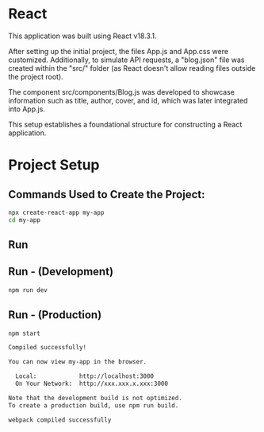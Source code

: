 # React

This application was built using React v18.3.1.

After setting up the initial project, the files App.js and App.css were customized. Additionally, to simulate API requests, a "blog.json" file was created within the "src/" folder (as React doesn't allow reading files outside the project root).

The component src/components/Blog.js was developed to showcase information such as title, author, cover, and id, which was later integrated into App.js.

This setup establishes a foundational structure for constructing a React application.


# Project Setup
## Commands Used to Create the Project:

```bash
npx create-react-app my-app
cd my-app
```

## Run
## Run - (Development)
```bash
npm run dev 
```

## Run - (Production)
```bash
npm start

Compiled successfully!

You can now view my-app in the browser.

  Local:            http://localhost:3000
  On Your Network:  http://xxx.xxx.x.xxx:3000

Note that the development build is not optimized.
To create a production build, use npm run build.

webpack compiled successfully
```